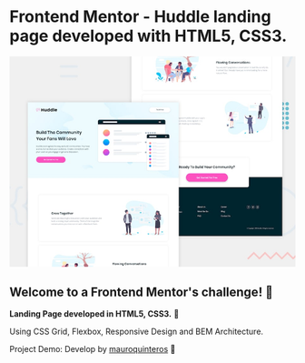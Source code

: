 # Frontend Mentor - Huddle landing page developed with HTML5, CSS3.

![Design preview for the Huddle landing page with alternating feature blocks coding challenge](./design/desktop-preview.jpg)

## Welcome to a Frontend Mentor's challenge! 👋

**Landing Page developed in HTML5, CSS3.** 🚀

Using CSS Grid, Flexbox, Responsive Design and BEM Architecture.

Project Demo:
Develop by [mauroquinteros](https://twitter.com/maurooquinteros) 💚